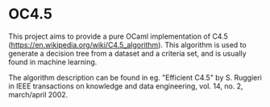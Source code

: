 # OC4.5

This project aims to provide a pure OCaml implementation of C4.5 (https://en.wikipedia.org/wiki/C4.5_algorithm). This algorithm is used to generate a decision tree from a dataset and a criteria set, and is usually found in machine learning.

The algorithm description can be found in eg. "Efficient C4.5" by S. Ruggieri in IEEE transactions on knowledge and data engineering, vol. 14, no. 2, march/april 2002.
